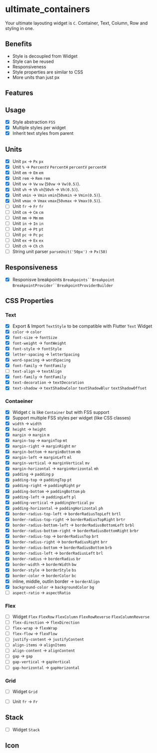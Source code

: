 # ultimate_containers
Your ultimate layouting widget is `C`. Container, Text, Column, Row and styling in one.

## Benefits
- Style is decoupled from Widget
- Style can be reused
- Responsiveness
- Style properties are similar to CSS
- More units than just px

## Features
## Usage
- [X] Style abstraction `FSS`
- [X] Multiple styles per widget
- [X] Inherit text styles from parent
## Units 
- [X] Unit `px` -> `Px` `px`
- [X] Unit `%` -> `PercentV` `PercentH` `percentV` `percentH`
- [X] Unit `em` -> `Em` `em`
- [X] Unit `rem` -> `Rem` `rem`
- [X] Unit `vw` -> `Vw` `vw` (`50vw` -> `Vw(0.5)`).
- [X] Unit `vh` -> `Vh` `vh`(`50vh` -> `Vh(0.5)`).
- [X] Unit `vmin` -> `Vmin` `vmin`(`50vmin` -> `Vmin(0.5)`).
- [X] Unit `vmax` -> `Vmax` `vmax`(`50vmax` -> `Vmax(0.5)`).
- [ ] Unit `fr` -> `Fr` `fr`
- [ ] Unit `cm` -> `Cm` `cm`
- [ ] Unit `mm` -> `Mm` `mm`
- [ ] Unit `in` -> `In` `in`
- [ ] Unit `pt` -> `Pt` `pt`
- [ ] Unit `pc` -> `Pc` `pc`
- [ ] Unit `ex` -> `Ex` `ex`
- [ ] Unit `ch` -> `Ch` `ch`
- [ ] String unit parser `parseUnit('50px')` -> `Px(50)`

## Responsiveness
- [X] Responisve breakpoints `Breakpoints``Breakpoint` `BreakpointProvider``BreakpointProviderBuilder`

## CSS Properties
### Text
- [X] Export & Import `TextStyle` to be compatible with Flutter `Text` Widget
- [X] `color` -> `color`
- [X] `font-size` -> `fontSize`
- [X] `font-weight` -> `fontWeight`
- [X] `font-style` -> `fontStyle`
- [X] `letter-spacing` -> `letterSpacing`
- [X] `word-spacing` -> `wordSpacing`
- [X] `font-family` -> `fontFamily`
- [ ] `text-align` -> `textAlign`
- [X] `font-family` -> `fontFamily`
- [X] `text-decoration` -> `textDecoration`
- [X] `text-shadow` -> `textShadowColor` `textShadowBlur` `textShadowOffset`

### Contaeiner
- [X] Widget `C` is like `Container` but with FSS support
- [X] Support multiple FSS styles per widget (like CSS classes)
- [X] `width` -> `width`
- [X] `height` -> `height`
- [X] `margin` -> `margin` `m`
- [X] `margin-top` -> `marginTop` `mt`
- [X] `margin-right` -> `marginRight` `mr`
- [X] `margin-bottom` -> `marginBottom` `mb`
- [X] `margin-left` -> `marginLeft` `ml`
- [X] `margin-vertical` -> `marginVertical` `mv`
- [X] `margin-horizontal` -> `marginHorizontal` `mh`
- [X] `padding` -> `padding` `p`
- [X] `padding-top` -> `paddingTop` `pt`
- [X] `padding-right` -> `paddingRight` `pr`
- [X] `padding-bottom` -> `paddingBottom` `pb`
- [X] `padding-left` -> `paddingLeft` `pl`
- [X] `padding-vertical` -> `paddingVertical` `pv`
- [X] `padding-horizontal` -> `paddingHorizontal` `ph`
- [X] `border-radius-top-left` -> `borderRadiusTopLeft` `brtl`
- [X] `border-radius-top-right` -> `borderRadiusTopRight` `brtr`
- [X] `border-radius-bottom-left` -> `borderRadiusBottomLeft` `brbl`
- [X] `border-radius-bottom-right` -> `borderRadiusBottomRight` `brbr`
- [X] `border-radius-top` -> `borderRadiusTop` `brt`
- [X] `border-radius-right` -> `borderRadiusRight` `brr`
- [X] `border-radius-bottom` -> `borderRadiusBottom` `brb`
- [X] `border-radius-left` -> `borderRadiusLeft` `brl`
- [X] `border-radius` -> `borderRadius` `br`
- [X] `border-width` -> `borderWidth` `bw`
- [X] `border-style` -> `borderStyle` `bs`
- [X] `border-color` -> `borderColor` `bc`
- [X] inline, middle, outlin border -> `borderAlign`
- [X] `background-color` -> `backgroundColor` `bg`
- [ ] `aspect-ratio` -> `aspectRatio`

### Flex
- [ ] Widget `Flex` `FlexRow` `FlexColumn` `FlexRowReverse` `FlexColumnReverse`
- [ ] `flex-direction` -> `flexDirection`
- [ ] `flex-wrap` -> `flexWrap`
- [ ] `flex-flow` -> `flexFlow`
- [ ] `justify-content` -> `justifyContent`
- [ ] `align-items` -> `alignItems`
- [ ] `align-content` -> `alignContent`
- [ ] `gap` -> `gap`
- [ ] `gap-vertical` -> `gapVertical`
- [ ] `gap-horizontal` -> `gapHorizontal`

### Grid
- [ ] Widget `Grid`
- [ ] Unit `fr` -> `Fr`


## Stack
- [ ] Widget `Stack`

## Icon